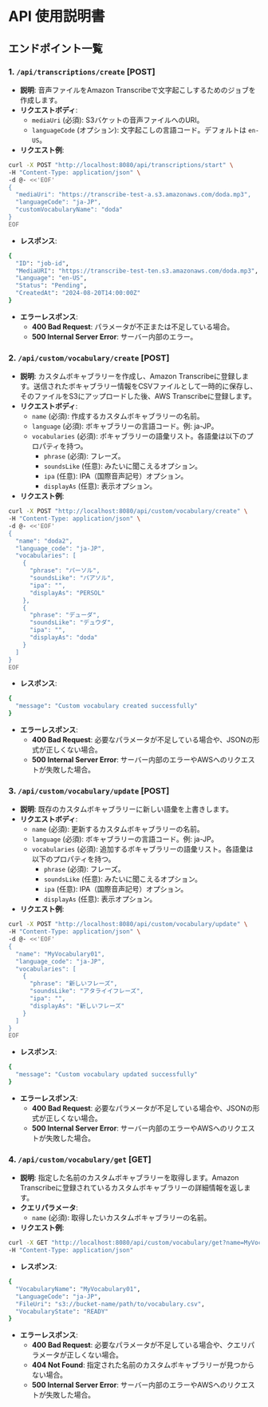 # API 使用説明書

## エンドポイント一覧

### 1. `/api/transcriptions/create` [POST]

- **説明**: 音声ファイルをAmazon Transcribeで文字起こしするためのジョブを作成します。
- **リクエストボディ**:
    - `mediaUri` (必須): S3バケットの音声ファイルへのURI。
    - `languageCode` (オプション): 文字起こしの言語コード。デフォルトは `en-US`。
- **リクエスト例**:

```bash
curl -X POST "http://localhost:8080/api/transcriptions/start" \
-H "Content-Type: application/json" \
-d @- <<'EOF'
{
  "mediaUri": "https://transcribe-test-a.s3.amazonaws.com/doda.mp3",
  "languageCode": "ja-JP",
  "customVocabularyName": "doda"
}
EOF
```

- **レスポンス**:

```bash
{
  "ID": "job-id",
  "MediaURI": "https://transcribe-test-ten.s3.amazonaws.com/doda.mp3",
  "Language": "en-US",
  "Status": "Pending",
  "CreatedAt": "2024-08-20T14:00:00Z"
}
```

- **エラーレスポンス**:
    - **400 Bad Request**: パラメータが不正または不足している場合。
    - **500 Internal Server Error**: サーバー内部のエラー。

### 2. `/api/custom/vocabulary/create` [POST]

- **説明**: カスタムボキャブラリーを作成し、Amazon Transcribeに登録します。送信されたボキャブラリー情報をCSVファイルとして一時的に保存し、そのファイルをS3にアップロードした後、AWS Transcribeに登録します。
- **リクエストボディ**:
  - `name` (必須): 作成するカスタムボキャブラリーの名前。
  - `language` (必須): ボキャブラリーの言語コード。例: ja-JP。
  - `vocabularies` (必須): ボキャブラリーの語彙リスト。各語彙は以下のプロパティを持つ。
    - `phrase` (必須): フレーズ。
    - `soundsLike` (任意): みたいに聞こえるオプション。
    - `ipa` (任意): IPA（国際音声記号）オプション。
    - `displayAs` (任意): 表示オプション。
- **リクエスト例**:

```bash
curl -X POST "http://localhost:8080/api/custom/vocabulary/create" \
-H "Content-Type: application/json" \
-d @- <<'EOF'
{
  "name": "doda2",
  "language_code": "ja-JP",
  "vocabularies": [
    {
      "phrase": "パーソル",
      "soundsLike": "パアソル",
      "ipa": "",
      "displayAs": "PERSOL"
    },
    {
      "phrase": "デューダ",
      "soundsLike": "デュウダ",
      "ipa": "",
      "displayAs": "doda"
    }
  ]
}
EOF
```

- **レスポンス**:

```bash
{
  "message": "Custom vocabulary created successfully"
}
```

- **エラーレスポンス**:
  - **400 Bad Request**: 必要なパラメータが不足している場合や、JSONの形式が正しくない場合。
  - **500 Internal Server Error**: サーバー内部のエラーやAWSへのリクエストが失敗した場合。

### 3. `/api/custom/vocabulary/update` [POST]

- **説明**: 既存のカスタムボキャブラリーに新しい語彙を上書きします。
- **リクエストボディ**:
  - `name` (必須): 更新するカスタムボキャブラリーの名前。
  - `language` (必須): ボキャブラリーの言語コード。例: ja-JP。
  - `vocabularies` (必須): 追加するボキャブラリーの語彙リスト。各語彙は以下のプロパティを持つ。
    - `phrase` (必須): フレーズ。
    - `soundsLike` (任意): みたいに聞こえるオプション。
    - `ipa` (任意): IPA（国際音声記号）オプション。
    - `displayAs` (任意): 表示オプション。
- **リクエスト例**:

```bash
curl -X POST "http://localhost:8080/api/custom/vocabulary/update" \
-H "Content-Type: application/json" \
-d @- <<'EOF'
{
  "name": "MyVocabulary01",
  "language_code": "ja-JP",
  "vocabularies": [
    {
      "phrase": "新しいフレーズ",
      "soundsLike": "アタライイフレーズ",
      "ipa": "",
      "displayAs": "新しいフレーズ"
    }
  ]
}
EOF
```

- **レスポンス**:

```bash
{
  "message": "Custom vocabulary updated successfully"
}
```

- **エラーレスポンス**:
  - **400 Bad Request**: 必要なパラメータが不足している場合や、JSONの形式が正しくない場合。
  - **500 Internal Server Error**: サーバー内部のエラーやAWSへのリクエストが失敗した場合。

### 4. `/api/custom/vocabulary/get` [GET]

- **説明**: 指定した名前のカスタムボキャブラリーを取得します。Amazon Transcribeに登録されているカスタムボキャブラリーの詳細情報を返します。
- **クエリパラメータ**:
  - `name` (必須): 取得したいカスタムボキャブラリーの名前。
- **リクエスト例**:

```bash
curl -X GET "http://localhost:8080/api/custom/vocabulary/get?name=MyVocabulary01" \
-H "Content-Type: application/json"
```

- **レスポンス**:

```bash
{
  "VocabularyName": "MyVocabulary01",
  "LanguageCode": "ja-JP",
  "FileUri": "s3://bucket-name/path/to/vocabulary.csv",
  "VocabularyState": "READY"
}
```

- **エラーレスポンス**:
  - **400 Bad Request**: 必要なパラメータが不足している場合や、クエリパラメータが正しくない場合。
  - **404 Not Found**: 指定された名前のカスタムボキャブラリーが見つからない場合。
  - **500 Internal Server Error**:  サーバー内部のエラーやAWSへのリクエストが失敗した場合。
